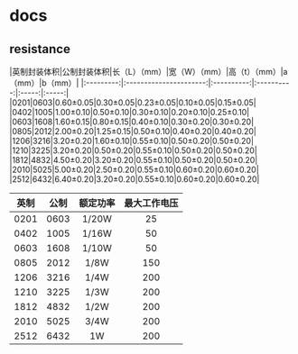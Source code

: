 # docs

## resistance

|英制封装体积|公制封装体积|长（L）（mm）|宽（W）（mm）|高（t）（mm）|a（mm）|b（mm）|
|:---------:|:----------------------:|:----------:|:----------:|:-----:|:-----:|
|0201|0603|0.60±0.05|0.30±0.05|0.23±0.05|0.10±0.05|0.15±0.05|
|0402|1005|1.00±0.10|0.50±0.10|0.30±0.10|0.20±0.10|0.25±0.10|
|0603|1608|1.60±0.15|0.80±0.15|0.40±0.10|0.30±0.20|0.30±0.20|
|0805|2012|2.00±0.20|1.25±0.15|0.50±0.10|0.40±0.20|0.40±0.20|
|1206|3216|3.20±0.20|1.60±0.10|0.55±0.10|0.50±0.20|0.50±0.20|
|1210|3225|3.20±0.20|0.50±0.20|0.55±0.10|0.50±0.20|0.50±0.20|
|1812|4832|4.50±0.20|3.20±0.20|0.55±0.10|0.50±0.20|0.50±0.20|
|2010|5025|5.00±0.20|2.50±0.20|0.55±0.10|0.60±0.20|0.60±0.20|
|2512|6432|6.40±0.20|3.20±0.20|0.55±0.10|0.60±0.20|0.60±0.20|

|英制|公制|额定功率|最大工作电压|
|:--:|:--:|:-----:|:---------:|
|0201|0603|1/20W|25|
|0402|1005|1/16W|50|
|0603|1608|1/10W|50|
|0805|2012|1/8W|150|
|1206|3216|1/4W|200|
|1210|3225|1/3W|200|
|1812|4832|1/2W|200|
|2010|5025|3/4W|200|
|2512|6432|1W|200|



